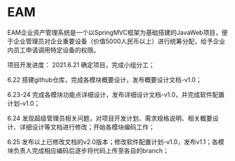 # EAM

EAM企业资产管理系统是一个以SpringMVC框架为基础搭建的JavaWeb项目，便于企业管理员对企业重要设备（价值5000人民币以上）进行统筹分配，给予企业内员工申请调用特定设备的权限。

项目开发进度：
2021.6.21 确定项目，完成小组分工；

6.22 搭建github仓库，完成各模块概要设计，发布概要设计文档-v1.0；

6.23-24 完成各模块功能点详细设计，发布详细设计文档-v1.0，并完成软件配置计划-v1.0；

6.24 发现超级管理员相关问题，对项目开发计划、需求规格说明、相关概要设计、详细设计等文档进行修改；开始各模块编码工作；

6.25 发布以上已修改文档的v2.0版本；修改软件配置计划-v1.0，发布v1.1；各模块负责人完成相应编码后逐步将代码上传至各自的branch；

